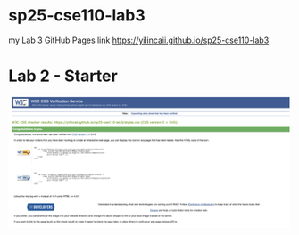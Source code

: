 # sp25-cse110-lab3

my  Lab 3 GitHub Pages link
https://yilincaii.github.io/sp25-cse110-lab3
# Lab 2 - Starter
![CSS Validation](screnshot.png)
